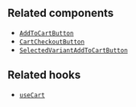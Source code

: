 ## Related components

- [`AddToCartButton`](/api/hydrogen/components/cart/addtocartbutton)
- [`CartCheckoutButton`](/api/hydrogen/components/cart/cartcheckoutbutton)
- [`SelectedVariantAddToCartButton`](/api/hydrogen/components/product-variant/selectedvariantaddtocartbutton)

## Related hooks

- [`useCart`](/api/hydrogen/hooks/cart/usecart)
